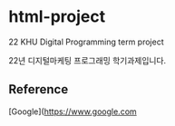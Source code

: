 # html-project
22 KHU Digital Programming term project

<p>22년 디지털마케팅 프로그래밍 학기과제입니다. </p>

## Reference

<!--22년 디지털마케팅 프로그래밍 학기과제입니다
<h2>Reference</h2> -->

[Google](https://www.google.com

<!--a href="https://www.google.com">Google</a>-->
